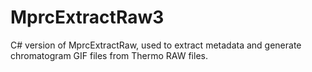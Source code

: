 # MprcExtractRaw3

C# version of MprcExtractRaw, used to extract metadata and generate chromatogram GIF files from Thermo RAW files.

